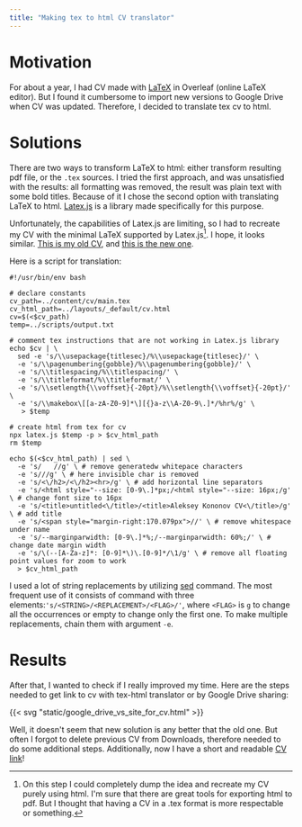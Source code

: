 ```yaml
---
title: "Making tex to html CV translator"
---
```


# Motivation

For about a year, I had CV made with [LaTeX](https://www.latex-project.org/) in Overleaf (online
LaTeX editor). But I found it cumbersome to import new versions to Google Drive when CV was
updated. Therefore, I decided to translate tex cv to html.

# Solutions

There are two ways to transform LaTeX to html: either transform resulting pdf file, or the `.tex`
sources. I tried the first approach, and was unsatisfied with the results: all formatting was
removed, the result was plain text with some bold titles. Because of it I chose the second option
with translating LaTeX to html. [Latex.js](https://latex.js.org/) is a library made specifically
for this purpose.

Unfortunately, the capabilities of Latex.js are limiting, so I had to recreate my CV with the
minimal LaTeX supported by Latex.js[^1]. I hope, it looks similar.
[This is my old CV](https://www.overleaf.com/read/xdgqgnyvrwkt),
and [this is the new one](https://www.overleaf.com/read/ksdqgmdvdfcx).

Here is a script for translation:

```shell
#!/usr/bin/env bash

# declare constants
cv_path=../content/cv/main.tex
cv_html_path=../layouts/_default/cv.html
cv=$(<$cv_path)
temp=../scripts/output.txt

# comment tex instructions that are not working in Latex.js library
echo $cv | \
  sed -e 's/\\usepackage{titlesec}/%\\usepackage{titlesec}/' \
  -e 's/\\pagenumbering{gobble}/%\\pagenumbering{gobble}/' \
  -e 's/\\titlespacing/%\\titlespacing/' \
  -e 's/\\titleformat/%\\titleformat/' \
  -e 's/\\setlength{\\voffset}{-20pt}/%\\setlength{\\voffset}{-20pt}/' \
  -e 's/\\makebox\[[a-zA-Z0-9]*\][{}a-z\\A-Z0-9\.]*/%hr%/g' \
   > $temp

# create html from tex for cv
npx latex.js $temp -p > $cv_html_path
rm $temp

echo $(<$cv_html_path) | sed \
  -e 's/   //g' \ # remove generatedw whitepace characters
  -e 's/­//g' \ # here invisible char is removed
  -e 's/<\/h2>/<\/h2><hr>/g' \ # add horizontal line separators
  -e 's/<html style="--size: [0-9\.]*px;/<html style="--size: 16px;/g' \ # change font size to 16px
  -e 's/<title>untitled<\/title>/<title>Aleksey Kononov CV<\/title>/g' \ # add title
  -e 's/<span style="margin-right:170.079px">//' \ # remove whitespace under name
  -e 's/--marginparwidth: [0-9\.]*%;/--marginparwidth: 60%;/' \ # change date margin width
  -e 's/\(--[A-Za-z]*: [0-9]*\)\.[0-9]*/\1/g' \ # remove all floating point values for zoom to work
  > $cv_html_path
```

I used a lot of string replacements by utilizing
[sed](https://www.gnu.org/software/sed/manual/sed.html) command. The most frequent use of
it consists of command with three elements:`'s/<STRING>/<REPLACEMENT>/<FLAG>/'`, where `<FLAG>`
is `g` to change all the occurrences or empty to change only the first one. To make multiple
replacements, chain them with argument `-e`.

# Results

After that, I wanted to check if I really improved my time. Here are the steps needed to get link
to cv with tex-html translator or by Google Drive sharing:

{{< svg "static/google_drive_vs_site_for_cv.html" >}}

Well, it doesn't seem that new solution is any better that the old one. But often I forgot to
delete previous CV from Downloads, therefore needed to do some additional steps.
Additionally, now I have a short and readable [CV link](https://llesha.github.io/cv)!

[^1]: On this step I could completely dump the idea and recreate my CV purely using html. I'm sure
that there are great tools for exporting html to pdf. But I thought that having a CV in a .tex
format is more respectable or something.